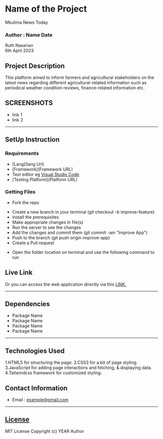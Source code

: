 # Name of the Project
Mkulima News Today
### Author : Name Date
Ruth Naserian  
6th April 2023
## Project Description
This platform aimed to inform farmers and agricultural stakeholders on the latest news regarding different agricultural-related information such as periodical weather condition reviews, finance-related information etc.

## SCREENSHOTS
- link 1
- link 2

********
## SetUp Instruction
### Requirements
* [Lang](lang Url)
* [Framework](Framework URL)
* Text editor eg [Visual Studio Code](https://code.visualstudio.com/download)
* [Testing Platform](Platform URL)


### Getting Files
* Fork the repo
- Create a new branch in your terminal (git checkout -b improve-feature)
- Install the prerequisites
- Make appropriate changes in file(s)
- Run the server to see the changes
- Add the changes and commit them (git commit -am "Improve App")
- Push to the branch (git push origin improve-app)
- Create a Pull request
* Open the folder location on terminal and use the following command to run 
## Live Link
Or you can access the web application directly via this [LINK.](link.com/)
*****
## Dependencies
- Package Name
- Package Name
- Package Name
- Package Name
*****
## Technologies Used
1.HTML5 for structuring the page.
2.CSS3 for a bit of page styling.
3.JavaScript for adding page interactions and fetching, & displaying data.
4.Tailwindcss framework for customized styling.

## Contact Information
* Email : example@gmail.com
*****
## [License](LICENSE)
MIT License
Copyright (c) YEAR Author